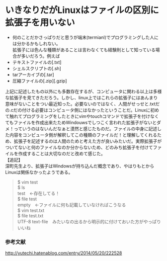 # いきなりだがLinuxはファイルの区別に拡張子を用いない
- 何のことだかさっぱりだと思うが端末(termianl)でプログラミングした人には分かるかもしれない。  
拡張子には色んな種類があることは言わなくても経験則として知っている場合が多いだろう。例えば
 - テキストファイルの[.txt]
 - シェルスクリプトの[.sh]
 - tarアーカイブの[.tar]
 - 圧縮ファイルの[.zip][.gzip]  
 
 上記に記述したもの以外にも多数存在するが、コンピュータに関わる以上は多様な拡張子を見てきただろう。しかし、linux上ではこれらの拡張子にはあんまり意味がないことをつい最近知った。必要ないのではなく、人間がせっせと.txtだの.cだの付ける必要はコンピュータ側にはなかったということだ。Linuxに初めて触れてプログラミングをしたときにvimやtouchコマンドで拡張子を付けなくてもファイルを作成出来たためWindouwsでしつこく言われた拡張子がないとダメ！っていうのはないんだなぁと漠然と感じたものだ。ファイルの中身に記述した内容をコンピュータ側が解釈してこの種類のファイルだ！と理解してくれるため、拡張子を記述するのは人間のためと考えた方が良いみたいだ。実際拡張子がついてないと何のファイルなのか分からないため、どのみち拡張子を付けてファイルを作成することは大切なのだと改めて感じた。  
 【追記】  
 深町先生より、拡張子はWindowsが持ち込んだ概念であり、やはりもとからLinuxは関係なかったようである。

 > $ vim test  
 > $ ls  
 > test　←存在してる！  
 > $ file test  
 > empty　←ファイルに何も記載していなければこうなる  
 > $ vim test.txt  
 > $ file test.txt  
 > UTF-8 text-file　みたいなの出るから明示的に付けておいた方がやっぱりいいね

### 参考文献
http://yutechi.hatenablog.com/entry/2014/05/20/222528